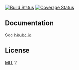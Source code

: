 [![Build Status](https://travis-ci.org/kube-HPC/algorithm-operator.svg?branch=master)](https://travis-ci.org/kube-HPC/algorithm-operator)
[![Coverage Status](https://coveralls.io/repos/github/kube-HPC/algorithm-operator/badge.svg?branch=master)](https://coveralls.io/github/kube-HPC/algorithm-operator?branch=master)

## Documentation

See [hkube.io](http://hkube.io/)

## License

[MIT](LICENSE)
2
